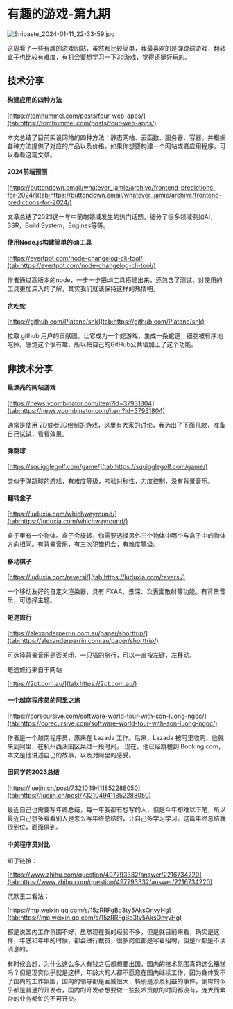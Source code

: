 # 有趣的游戏-第九期



![Snipaste_2024-01-11_22-33-59.jpg](https://www.freeimg.cn/i/2024/01/11/659ffd08888a7.jpg)

这周看了一些有趣的游戏网站，虽然都比较简单，我最喜欢的是弹跳球游戏，翻转盒子也比较有难度，有机会要想学习一下3d游戏，觉得还挺好玩的。

## 技术分享

#### 构建应用的四种方法

[https://tomhummel.com/posts/four-web-apps/](tab:https://tomhummel.com/posts/four-web-apps/)

本文总结了目前架设网站的四种方法：静态网站、云函数、服务器、容器。并根据各种方法提供了对应的产品以及价格，如果你想要构建一个网站或者应用程序，可以看看这篇文章。

#### 2024前端预测

[https://buttondown.email/whatever_jamie/archive/frontend-predictions-for-2024/](tab:https://buttondown.email/whatever_jamie/archive/frontend-predictions-for-2024/)

文章总结了2023这一年中前端领域发生的热门话题，细分了很多领域例如AI，SSR，Build System，Engines等等。

#### 使用Node.js构建简单的cli工具

[https://evertpot.com/node-changelog-cli-tool/](tab:https://evertpot.com/node-changelog-cli-tool/)

作者通过高版本的node，一步一步把cli工具搭建出来，还包含了测试，对使用的工具更加深入的了解，其实我们就该保持这样的热情吧。

#### 贪吃蛇

[https://github.com/Platane/snk](tab:https://github.com/Platane/snk)

拉取 github 用户的贡献图。让它成为一个蛇游戏，生成一条蛇道，细胞被有序地吃掉。感觉这个很有趣，所以把自己的GitHub公共墙加上了这个功能。

## 非技术分享


#### 最漂亮的网站游戏

[https://news.ycombinator.com/item?id=37931804](tab:https://news.ycombinator.com/item?id=37931804)

通常是使用·2D或者3D绘制的游戏，这里有大家的讨论，我选出了下面几款，准备自己试试，看看效果。


#### 弹跳球

[https://squigglegolf.com/game/](tab:https://squigglegolf.com/game/)

类似于弹跳球的游戏，有难度等级，考验对称性，力度控制，没有背景音乐。

#### 翻转盒子

[https://luduxia.com/whichwayround/](tab:https://luduxia.com/whichwayround/)

盒子里有一个物体。盒子会旋转，你需要选择另外三个物体中哪个与盒子中的物体方向相同。有背景音乐，有三次犯错机会，有难度等级。

#### 移动棋子

[https://luduxia.com/reversi/](tab:https://luduxia.com/reversi/)

一个移动友好的自定义渲染器，具有 FXAA、景深、次表面散射等功能。有背景音乐，可选择主题。

#### 短途旅行

[https://alexanderperrin.com.au/paper/shorttrip/](tab:https://alexanderperrin.com.au/paper/shorttrip/)

可选择背景音乐是否关闭，一只猫的旅行，可以一直按左键，左移动。

短途旅行来自于网站

[https://2pt.com.au/](tab:https://2pt.com.au/)


#### 一个越南程序员的阿里之旅

[https://corecursive.com/software-world-tour-with-son-luong-ngoc/](tab:https://corecursive.com/software-world-tour-with-son-luong-ngoc/)

作者是一个越南程序员，原来在 Lazada 工作。后来，Lazada 被阿里收购，他就来到阿里，在杭州西溪园区呆过一段时间。
现在，他已经跳槽到 Booking.com，本文是他讲述自己的故事，以及对阿里的感受。


#### 田同学的2023总结

[https://juejin.cn/post/7321049411852288050](tab:https://juejin.cn/post/7321049411852288050)

最近自己也需要写年终总结，每一年我都有想写的人，但是今年却难以下笔，所以最近自己想多看看别人是怎么写年终总结的，让自己多学习学习。这篇年终总结就很到位，面面俱到。

#### 中美程序员对比

知乎链接：

[https://www.zhihu.com/question/497793332/answer/2216734220](tab:https://www.zhihu.com/question/497793332/answer/2216734220)

沉默王二看法：

[https://mp.weixin.qq.com/s/15zRRFgBo3ty5AksOnvyHg](tab:https://mp.weixin.qq.com/s/15zRRFgBo3ty5AksOnvyHg)

都是说国内工作氛围不好，虽然现在我的经验不多，但是就目前来看，确实是这样，年底和年中的时候，都会进行裁员，很多岗位都是写着招聘，但是hr都是不读消息的。

有时候会想，为什么这么多人有钱之后都想要出国，国内的技术氛围真的这么糟糕吗？但是现实似乎就是这样，年龄大的人都不愿意在国内继续工作，因为身体受不了国内的工作氛围，国内的领导都是官威很大，特别是涉及利益的事件，倒霉的似乎都是普通的开发者，国内的开发者想要做一些技术贡献的时间都没有，庞大而繁杂的业务都忙的不可开交。

